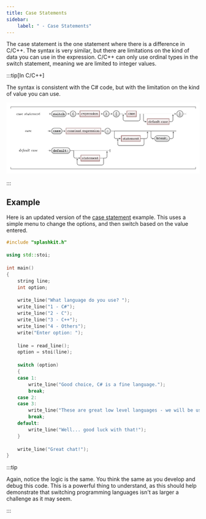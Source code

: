 ```yaml
---
title: Case Statements
sidebar:
    label: " - Case Statements"
---
```


The case statement is the one statement where there is a difference in C/C++. The syntax is very similar, but there are limitations on the kind of data you can use in the expression. C/C++ can only use ordinal types in the switch statement, meaning we are limited to integer values.

:::tip[In C/C++]

The syntax is consistent with the C# code, but with the limitation on the kind of value you can use.

![Syntax for the case statement in C/C++](./images/case-statement.png)

:::

## Example

Here is an updated version of the [case statement](../../../../part-1-instructions/3-control-flow/1-concepts/03-2-case) example. This uses a simple menu to change the options, and then switch based on the value entered.

```cpp
#include "splashkit.h"

using std::stoi;

int main()
{
    string line;
    int option;

    write_line("What language do you use? ");
    write_line("1 - C#");
    write_line("2 - C");
    write_line("3 - C++");
    write_line("4 - Others");
    write("Enter option: ");

    line = read_line();
    option = stoi(line);

    switch (option)
    {
    case 1:
        write_line("Good choice, C# is a fine language.");
        break;
    case 2:
    case 3:
        write_line("These are great low level languages - we will be using these soon!");
        break;
    default:
        write_line("Well... good luck with that!");
    }

    write_line("Great chat!");
}
```

:::tip

Again, notice the logic is the same. You think the same as you develop and debug this code. This is a powerful thing to understand, as this should help demonstrate that switching programming languages isn't as larger a challenge as it may seem.

:::
